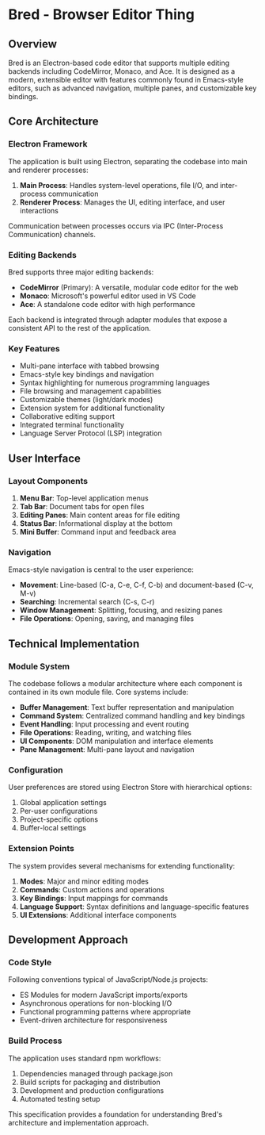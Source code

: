 # Bred - Browser Editor Thing

## Overview

Bred is an Electron-based code editor that supports multiple editing backends including CodeMirror, Monaco, and Ace. It is designed as a modern, extensible editor with features commonly found in Emacs-style editors, such as advanced navigation, multiple panes, and customizable key bindings.

## Core Architecture

### Electron Framework

The application is built using Electron, separating the codebase into main and renderer processes:

1. **Main Process**: Handles system-level operations, file I/O, and inter-process communication
2. **Renderer Process**: Manages the UI, editing interface, and user interactions

Communication between processes occurs via IPC (Inter-Process Communication) channels.

### Editing Backends

Bred supports three major editing backends:

- **CodeMirror** (Primary): A versatile, modular code editor for the web
- **Monaco**: Microsoft's powerful editor used in VS Code
- **Ace**: A standalone code editor with high performance

Each backend is integrated through adapter modules that expose a consistent API to the rest of the application.

### Key Features

- Multi-pane interface with tabbed browsing
- Emacs-style key bindings and navigation
- Syntax highlighting for numerous programming languages
- File browsing and management capabilities
- Customizable themes (light/dark modes)
- Extension system for additional functionality
- Collaborative editing support
- Integrated terminal functionality
- Language Server Protocol (LSP) integration

## User Interface

### Layout Components

1. **Menu Bar**: Top-level application menus
2. **Tab Bar**: Document tabs for open files
3. **Editing Panes**: Main content areas for file editing
4. **Status Bar**: Informational display at the bottom
5. **Mini Buffer**: Command input and feedback area

### Navigation

Emacs-style navigation is central to the user experience:

- **Movement**: Line-based (C-a, C-e, C-f, C-b) and document-based (C-v, M-v)
- **Searching**: Incremental search (C-s, C-r)
- **Window Management**: Splitting, focusing, and resizing panes
- **File Operations**: Opening, saving, and managing files

## Technical Implementation

### Module System

The codebase follows a modular architecture where each component is contained in its own module file. Core systems include:

- **Buffer Management**: Text buffer representation and manipulation
- **Command System**: Centralized command handling and key bindings
- **Event Handling**: Input processing and event routing
- **File Operations**: Reading, writing, and watching files
- **UI Components**: DOM manipulation and interface elements
- **Pane Management**: Multi-pane layout and navigation

### Configuration

User preferences are stored using Electron Store with hierarchical options:

1. Global application settings
2. Per-user configurations
3. Project-specific options
4. Buffer-local settings

### Extension Points

The system provides several mechanisms for extending functionality:

1. **Modes**: Major and minor editing modes
2. **Commands**: Custom actions and operations
3. **Key Bindings**: Input mappings for commands
4. **Language Support**: Syntax definitions and language-specific features
5. **UI Extensions**: Additional interface components

## Development Approach

### Code Style

Following conventions typical of JavaScript/Node.js projects:

- ES Modules for modern JavaScript imports/exports
- Asynchronous operations for non-blocking I/O
- Functional programming patterns where appropriate
- Event-driven architecture for responsiveness

### Build Process

The application uses standard npm workflows:

1. Dependencies managed through package.json
2. Build scripts for packaging and distribution
3. Development and production configurations
4. Automated testing setup

This specification provides a foundation for understanding Bred's architecture and implementation approach.